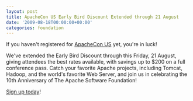 ```yaml
---
layout: post
title: ApacheCon US Early Bird Discount Extended through 21 August
date: '2009-08-18T00:00:00+00:00'
categories: foundation
---
```

<p>If you haven't registered for <a href="http://www.us.apachecon.com/" title="ApacheCon US 2009">ApacheCon US</a> yet, you're in luck!</p><p>We've extended the Early Bird Discount through this Friday, 21 August, giving attendees the best rates available, with savings up to $200 on a full conference pass. Catch your favorite Apache projects, including Tomcat, Hadoop, and the world's favorite Web Server, and join us in celebrating the 10th Anniversary of The Apache Software Foundation!</p><p><a href="http://guest.cvent.com/EVENTS/Info/Summary.aspx?e=440d29a5-1f93-4995-be43-1d34d6f25dd5" title="ApacheCon registration">Sign up today</a>! <br /></p>
